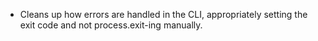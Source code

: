 - Cleans up how errors are handled in the CLI, appropriately setting the exit code and not process.exit-ing manually.

